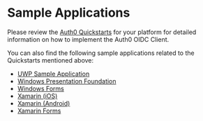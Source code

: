 # Sample Applications

Please review the [Auth0 Quickstarts](https://auth0.com/docs/quickstart/native) for your platform for detailed information on how to implement the Auth0 OIDC Client.

You can also find the following sample applications related to the Quickstarts mentioned above:

* [UWP Sample Application](https://github.com/auth0-community/auth0-uwp-oidc-samples/tree/master/Quickstart/00-Starter-Seed)
* [Windows Presentation Foundation](https://github.com/auth0-community/auth0-WinFormsWPF-oidc-samples/tree/master/Quickstart/00-Starter-Seed/WPF)
* [Windows Forms](https://github.com/auth0-community/auth0-WinFormsWPF-oidc-samples/tree/master/Quickstart/00-Starter-Seed/WinForms)
* [Xamarin (iOS)](https://github.com/auth0-community/auth0-xamarin-oidc-samples/tree/master/Quickstart/01-Login/iOS)
* [Xamarin (Android)](https://github.com/auth0-community/auth0-xamarin-oidc-samples/tree/master/Quickstart/01-Login/Android)
* [Xamarin Forms](https://github.com/auth0-community/auth0-xamarin-oidc-samples/tree/master/Samples/Forms)